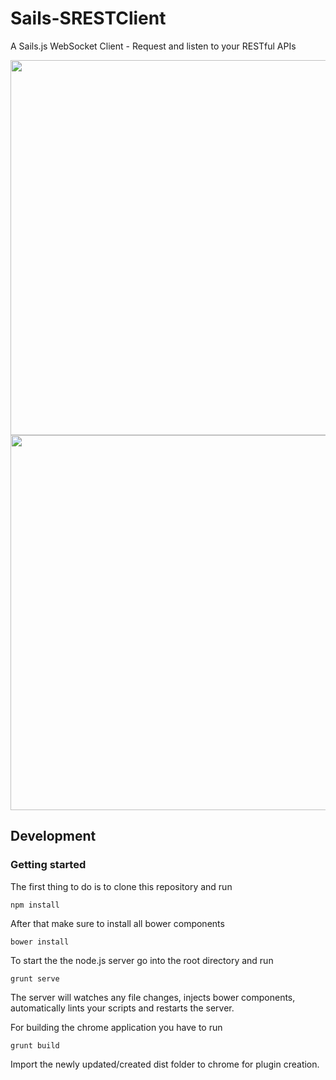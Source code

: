 Sails-SRESTClient
===

A Sails.js WebSocket Client - Request and listen to your RESTful APIs



<img src="http://haus11.org/sails_srest.PNG" width="600" align="center"/>



<img src="http://haus11.org/sails_srest2.PNG" width="600" align="center"/>


## Development

### Getting started

The first thing to do is to clone this repository and run
	
	npm install

After that make sure to install all bower components

	bower install

To start the the node.js server go into the root directory and run 

	grunt serve

The server will watches any file changes, injects bower components, automatically lints your scripts and restarts the server.

For building the chrome application you have to run

	grunt build

Import the newly updated/created dist folder to chrome for plugin creation.
